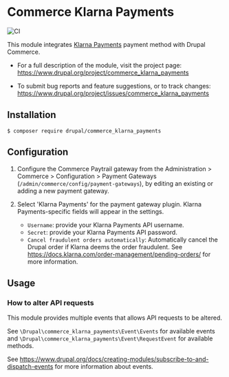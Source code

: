 # Commerce Klarna Payments

![CI](https://github.com/tuutti/commerce_klarna_payments/workflows/CI/badge.svg)

This module integrates [Klarna Payments](https://www.klarna.com/) payment method with Drupal Commerce.

- For a full description of the module, visit the project page: https://www.drupal.org/project/commerce_klarna_payments

- To submit bug reports and feature suggestions, or to track changes: https://www.drupal.org/project/issues/commerce_klarna_payments

## Installation

`$ composer require drupal/commerce_klarna_payments`

## Configuration

1. Configure the Commerce Paytrail gateway from the Administration > Commerce > Configuration > Payment Gateways (`/admin/commerce/config/payment-gateways`), by editing an existing or adding a new payment gateway.

2. Select 'Klarna Payments' for the payment gateway plugin. Klarna Payments-specific fields will appear in the settings.
   - `Username`: provide your Klarna Payments API username.
   - `Secret`: provide your Klarna Payments API password.
   - `Cancel fraudulent orders automatically`: Automatically cancel the Drupal order if Klarna deems the order fraudulent. See https://docs.klarna.com/order-management/pending-orders/ for more information.

## Usage

### How to alter API requests

This module provides multiple events that allows API requests to be altered.

See `\Drupal\commerce_klarna_payments\Event\Events` for available events and `\Drupal\commerce_klarna_payments\Event\RequestEvent` for available methods.

See https://www.drupal.org/docs/creating-modules/subscribe-to-and-dispatch-events for more information about events.
